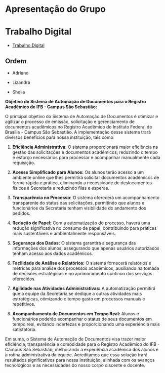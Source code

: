 # Apresentação do Grupo
# Trabalho Digital
* [Trabalho Digital](https://docs.google.com/document/d/1PkeDwi_QjPT2k3zmsVceqZ2kGm2nU3fM/edit)
## Ordem

* Adriano

* Lizandra

* Sheila 

**Objetivo do Sistema de Automação de Documentos para o Registro Acadêmico do IFB - Campus São Sebastião:**

O principal objetivo do Sistema de Automação de Documentos é otimizar e agilizar o processo de emissão, solicitação e gerenciamento de documentos acadêmicos no Registro Acadêmico do Instituto Federal de Brasília - Campus São Sebastião. A implementação desse sistema trará diversos benefícios para nossa instituição, tais como:

1. **Eficiência Administrativa:** O sistema proporcionará maior eficiência na gestão das solicitações e documentos acadêmicos, reduzindo o tempo e esforço necessários para processar e acompanhar manualmente cada requisição.

2. **Acesso Simplificado para Alunos:** Os alunos terão acesso a um ambiente online que lhes permitirá solicitar documentos acadêmicos de forma rápida e prática, eliminando a necessidade de deslocamentos físicos à Secretaria e reduzindo filas e esperas.

3. **Transparência no Processo:** O sistema oferecerá um acompanhamento transparente do status das solicitações, permitindo que alunos e funcionários da Secretaria tenham visibilidade do andamento dos pedidos.

4. **Redução de Papel:** Com a automatização do processo, haverá uma redução significativa no consumo de papel, contribuindo para práticas mais sustentáveis e ambientalmente responsáveis.

5. **Segurança dos Dados:** O sistema garantirá a segurança das informações dos alunos, assegurando que apenas usuários autorizados tenham acesso aos dados acadêmicos.

6. **Facilidade de Análise e Relatórios:** O sistema fornecerá relatórios e métricas para análise dos processos acadêmicos, auxiliando na tomada de decisões estratégicas e no aprimoramento contínuo dos serviços oferecidos.

7. **Agilidade nas Atividades Administrativas:** A automatização permitirá que a equipe da Secretaria se dedique a outras atividades mais estratégicas, otimizando o tempo gasto em processos manuais e repetitivos.

8. **Acompanhamento de Documentos em Tempo Real:** Alunos e funcionários poderão acompanhar o status de seus documentos em tempo real, evitando incertezas e proporcionando uma experiência mais satisfatória.

Em suma, o Sistema de Automação de Documentos visa trazer maior eficiência, transparência e comodidade para o Registro Acadêmico do IFB - Campus São Sebastião, melhorando a experiência acadêmica dos alunos e a rotina administrativa da equipe. Acreditamos que essa solução trará resultados significativos para nossa instituição, alinhada com os avanços tecnológicos e as necessidades do nosso corpo discente e docente.
